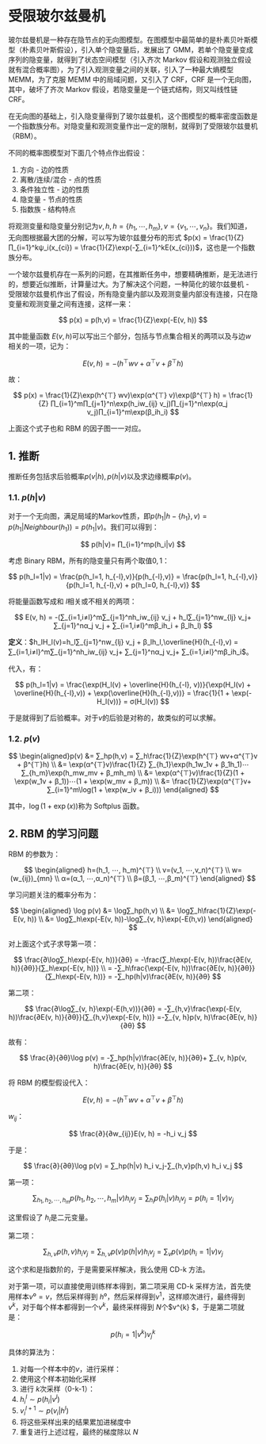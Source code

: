 # 受限玻尔兹曼机

玻尔兹曼机是一种存在隐节点的无向图模型。在图模型中最简单的是朴素贝叶斯模型（朴素贝叶斯假设），引入单个隐变量后，发展出了 GMM，若单个隐变量变成序列的隐变量，就得到了状态空间模型（引入齐次 Markov 假设和观测独立假设就有混合概率图），为了引入观测变量之间的关联，引入了一种最大熵模型 MEMM，为了克服 MEMM 中的局域问题，又引入了 CRF，CRF 是一个无向图，其中，破坏了齐次 Markov 假设，若隐变量是一个链式结构，则又叫线性链 CRF。

在无向图的基础上，引入隐变量得到了玻尔兹曼机，这个图模型的概率密度函数是一个指数族分布。对隐变量和观测变量作出一定的限制，就得到了受限玻尔兹曼机（RBM）。

不同的概率图模型对下面几个特点作出假设：

1. 方向 - 边的性质
2. 离散/连续/混合 - 点的性质
3. 条件独立性 - 边的性质
4. 隐变量 - 节点的性质
5. 指数族 - 结构特点

将观测变量和隐变量分别记为$v, h, h = \{h_1, ⋯, h_m\}, v= \{v_1, ⋯,v_n\}$。我们知道，无向图根据最大团的分解，可以写为玻尔兹曼分布的形式 $p(x) = \frac{1}{Z} ∏_{i=1}^kψ_i(x_{ci}) = \frac{1}{Z}\exp(-∑_{i=1}^kE(x_{ci}))$，这也是一个指数族分布。

一个玻尔兹曼机存在一系列的问题，在其推断任务中，想要精确推断，是无法进行的，想要近似推断，计算量过大。为了解决这个问题，一种简化的玻尔兹曼机 - 受限玻尔兹曼机作出了假设，所有隐变量内部以及观测变量内部没有连接，只在隐变量和观测变量之间有连接，这样一来：

$$
p(x) = p(h,v) = \frac{1}{Z}\exp(-E(v, h))
$$

其中能量函数 $E(v, h)$可以写出三个部分，包括与节点集合相关的两项以及与边$w$相关的一项，记为：

$$
E(v, h)=-(h^{⊤} wv+α^{⊤} v + β^{⊤} h)
$$

故：

$$
p(x) = \frac{1}{Z}\exp(h^{⊤} wv)\exp(α^{⊤} v)\exp(β^{⊤} h) = \frac{1}{Z} ∏_{i=1}^m∏_{j=1}^n\exp(h_iw_{ij} v_j)∏_{j=1}^n\exp(α_j v_j)∏_{i=1}^m\exp(β_ih_i)
$$

上面这个式子也和 RBM 的因子图一一对应。

## 1. 推断

推断任务包括求后验概率$p(v|h), p(h|v)$以及求边缘概率$p(v)$。

### 1.1. $p(h|v)$

对于一个无向图，满足局域的Markov性质，即$p(h_1|h-\{h_1\},v) = p(h_1|Neighbour(h_1)) = p(h_1|v)$。我们可以得到：

$$
p(h|v)= ∏_{i=1}^mp(h_i|v)
$$

考虑 Binary RBM，所有的隐变量只有两个取值$0, 1$：

$$
p(h_l=1|v) = \frac{p(h_l=1, h_{-l},v)}{p(h_{-l},v)} = \frac{p(h_l=1, h_{-l},v)}{p(h_l=1, h_{-l},v) + p(h_l=0, h_{-l},v)}
$$

将能量函数写成和 $l$相关或不相关的两项：

$$
E(v, h) = -(∑_{i=1,i≠l}^m∑_{j=1}^nh_iw_{ij} v_j + h_l∑_{j=1}^nw_{lj} v_j+ ∑_{j=1}^nα_j  v_j + ∑_{i=1,i≠l}^mβ_ih_i + β_lh_l)
$$

**定义**：$h_lH_l(v)=h_l∑_{j=1}^nw_{lj} v_j + β_lh_l,\overline{H}(h_{-l},v) = ∑_{i=1,i≠l}^m∑_{j=1}^nh_iw_{ij} v_j+ ∑_{j=1}^nα_j  v_j+ ∑_{i=1,i≠l}^mβ_ih_i$。

代入，有：

$$
p(h_l=1|v) = \frac{\exp(H_l(v) + \overline{H}(h_{-l}, v))}{\exp(H_l(v) + \overline{H}(h_{-l},v)) + \exp(\overline{H}(h_{-l},v))} = \frac{1}{1 + \exp(-H_l(v))} = σ(H_l(v))
$$

于是就得到了后验概率。对于$v$的后验是对称的，故类似的可以求解。

### 1.2. $p(v)$

$$
\begin{aligned}p(v) &= ∑_hp(h,v) = ∑_h\frac{1}{Z}\exp(h^{⊤} wv+α^{⊤}v + β^{⊤}h) \\
&= \exp(α^{⊤}v)\frac{1}{Z} ∑_{h_1}\exp(h_1w_1v + β_1h_1)⋯∑_{h_m}\exp(h_mw_mv + β_mh_m) \\
&= \exp(α^{⊤}v)\frac{1}{Z}(1 + \exp(w_1v + β_1))⋯(1 + \exp(w_mv + β_m)) \\
&= \frac{1}{Z}\exp(α^{⊤}v+ ∑_{i=1}^m\log(1 + \exp(w_iv + β_i)))
\end{aligned}
$$

其中，$\log(1 + \exp(x))$称为 Softplus 函数。

## 2. RBM 的学习问题

RBM 的参数为：

$$
\begin{aligned}
h=(h_1, ⋯, h_m)^{⊤} \\
v=(v_1, ⋯,v_n)^{⊤} \\
w=(w_{ij})_{mn} \\
α=(α_1, ⋯,α_n)^{⊤} \\
β=(β_1, ⋯,β_m)^{⊤}
\end{aligned}
$$

学习问题关注的概率分布为：

$$
\begin{aligned}
\log p(v) &= \log∑_hp(h,v) \\
&= \log∑_h\frac{1}{Z}\exp(-E(v, h)) \\
&= \log∑_h\exp(-E(v, h))-\log∑_{v, h}\exp(-E(h,v))
\end{aligned}
$$

对上面这个式子求导第一项：

$$
\frac{∂\log∑_h\exp(-E(v, h))}{∂θ} = -\frac{∑_h\exp(-E(v, h))\frac{∂E(v, h)}{∂θ}}{∑_h\exp(-E(v, h))} \\
= -∑_h\frac{\exp(-E(v, h))\frac{∂E(v, h)}{∂θ}}{∑_h\exp(-E(v, h))} = -∑_hp(h|v)\frac{∂E(v, h)}{∂θ}
$$

第二项：

$$
\frac{∂\log∑_{v, h}\exp(-E(h,v))}{∂θ} = -∑_{h,v}\frac{\exp(-E(v, h))\frac{∂E(v, h)}{∂θ}}{∑_{h,v}\exp(-E(v, h))} =-∑_{v, h}p(v, h)\frac{∂E(v, h)}{∂θ}
$$

故有：

$$
\frac{∂}{∂θ}\log p(v) = -∑_hp(h|v)\frac{∂E(v, h)}{∂θ}+ ∑_{v, h}p(v, h)\frac{∂E(v, h)}{∂θ}
$$

将 RBM 的模型假设代入：

$$
E(v, h) = -(h^{⊤} wv+α^{⊤}v + β^{⊤}h)
$$

$w_{ij}$：

$$
\frac{∂}{∂w_{ij}}E(v, h) = -h_i v_j
$$

于是：

$$
\frac{∂}{∂θ}\log p(v) = ∑_hp(h|v) h_i v_j-∑_{h,v}p(h,v) h_i v_j
$$

第一项：

$$
∑_{h_1, h_2, ⋯, h_m}p(h_1, h_2, ⋯, h_m|v) h_i v_j= ∑_{h_i}p(h_i|v) h_i v_j = p(h_i = 1|v) v_j
$$

这里假设了 $h_i$是二元变量。

第二项：

$$
∑_{h,v}p(h,v) h_i v_j = ∑_{h,v}p(v)p(h|v) h_i v_j= ∑_vp(v)p(h_i = 1|v) v_j
$$

这个求和是指数阶的，于是需要采样解决，我么使用 CD-k 方法。

对于第一项，可以直接使用训练样本得到，第二项采用 CD-k 采样方法，首先使用样本$v⁰=v$，然后采样得到 $h⁰$，然后采样得到$v^1$，这样顺次进行，最终得到$v^{k}$，对于每个样本都得到一个$v^{k}$，最终采样得到 $N$个$v^{k} $，于是第二项就是：

$$
p(h_i = 1|v^{k}) v_j^{k}
$$

具体的算法为：

1. 对每一个样本中的$v$，进行采样：
2. 使用这个样本初始化采样
3. 进行 $k$次采样（0-k-1）：
4. $h_i^{l} ∼ p(h_i|v^{l})$
5. $v_i^{l+1} ∼ p(v_i|h^{l})$
6. 将这些采样出来的结果累加进梯度中
7. 重复进行上述过程，最终的梯度除以 $N$
